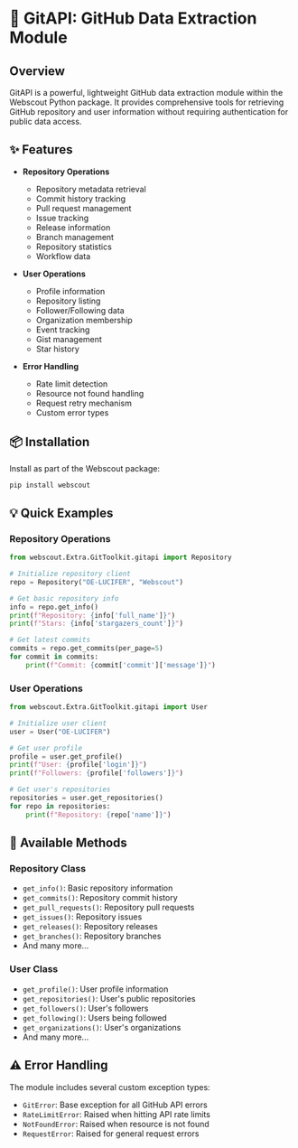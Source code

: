 # 🚀 GitAPI: GitHub Data Extraction Module

## Overview

GitAPI is a powerful, lightweight GitHub data extraction module within the Webscout Python package. It provides comprehensive tools for retrieving GitHub repository and user information without requiring authentication for public data access.

## ✨ Features

- **Repository Operations**
  - Repository metadata retrieval
  - Commit history tracking
  - Pull request management
  - Issue tracking
  - Release information
  - Branch management
  - Repository statistics
  - Workflow data

- **User Operations**
  - Profile information
  - Repository listing
  - Follower/Following data
  - Organization membership
  - Event tracking
  - Gist management
  - Star history

- **Error Handling**
  - Rate limit detection
  - Resource not found handling
  - Request retry mechanism
  - Custom error types

## 📦 Installation

Install as part of the Webscout package:

```bash
pip install webscout
```

## 💡 Quick Examples

### Repository Operations

```python
from webscout.Extra.GitToolkit.gitapi import Repository

# Initialize repository client
repo = Repository("OE-LUCIFER", "Webscout")

# Get basic repository info
info = repo.get_info()
print(f"Repository: {info['full_name']}")
print(f"Stars: {info['stargazers_count']}")

# Get latest commits
commits = repo.get_commits(per_page=5)
for commit in commits:
    print(f"Commit: {commit['commit']['message']}")
```

### User Operations

```python
from webscout.Extra.GitToolkit.gitapi import User

# Initialize user client
user = User("OE-LUCIFER")

# Get user profile
profile = user.get_profile()
print(f"User: {profile['login']}")
print(f"Followers: {profile['followers']}")

# Get user's repositories
repositories = user.get_repositories()
for repo in repositories:
    print(f"Repository: {repo['name']}")
```

## 🔧 Available Methods

### Repository Class

- `get_info()`: Basic repository information
- `get_commits()`: Repository commit history
- `get_pull_requests()`: Repository pull requests
- `get_issues()`: Repository issues
- `get_releases()`: Repository releases
- `get_branches()`: Repository branches
- And many more...

### User Class

- `get_profile()`: User profile information
- `get_repositories()`: User's public repositories
- `get_followers()`: User's followers
- `get_following()`: Users being followed
- `get_organizations()`: User's organizations
- And many more...

## ⚠️ Error Handling

The module includes several custom exception types:

- `GitError`: Base exception for all GitHub API errors
- `RateLimitError`: Raised when hitting API rate limits
- `NotFoundError`: Raised when resource is not found
- `RequestError`: Raised for general request errors
